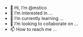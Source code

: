 - 👋 Hi, I’m @mstico
- 👀 I’m interested in ...
- 🌱 I’m currently learning ...
- 💞️ I’m looking to collaborate on ...
- 📫 How to reach me ...

<!---
mstico/mstico is a ✨ special ✨ repository because its `README.md` (this file) appears on your GitHub profile.
You can click the Preview link to take a look at your changes.
--->
